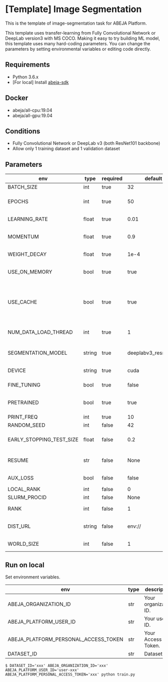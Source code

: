 # [Template] Image Segmentation
This is the template of image-segmentation task for ABEJA Platform.

This template uses transfer-learning from Fully Convolutional Network or DeepLab version3 with MS COCO. Making it easy to try building ML model, this template uses many hard-coding parameters. You can change the parameters by setting environmental variables or editing code directly.



## Requirements
- Python 3.6.x
- [For local] Install [abeja-sdk](https://developers.abeja.io/sdk/)


## Docker
- abeja/all-cpu:19.04
- abeja/all-gpu:19.04


## Conditions
- Fully Convolutional Network or DeepLab v3 (both ResNet101 backbone)
- Allow only 1 training dataset and 1 validation dataset


## Parameters
| env | type | required | default | description |
| --- | --- | --- | --- | --- |
| BATCH_SIZE | int | true | 32 | Batch size. |
| EPOCHS | int | true | 50 | Epoch number. This template applies "Early stopping". |
| LEARNING_RATE | float | true | 0.01 | Learning rate. Need to be from `0.0` to `1.0`. |
| MOMENTUM | float | true | 0.9 | Weight of the previous update. Need to be from `0.0`. |
| WEIGHT_DECAY | float | true | 1e-4 | SGD parameter "decay". Need to be from `0.0`. |
| USE_ON_MEMORY | bool | true | true | Load data on memory. If you use a big dataset, set it to `false`. |
| USE_CACHE | bool | true | true | Image cache. If you use a big dataset, set it to `false`. If `USE_ON_MEMORY=true`, then `USE_CACHE=true` automatically. |
| NUM_DATA_LOAD_THREAD | int | true | 1 | Number of thread image loads. MUST NOT over `BATCH_SIZE`. |
| SEGMENTATION_MODEL | string | true | deeplabv3_resnet101 | Segmentation Model "fcn_resnet101" or "deeplabv3_resnet101". |
| DEVICE | string | true | cuda | Device name to use: "cuda" or "cpu". |
| FINE_TUNING | bool | true | false | If "False", only the last layer is trained. |
| PRETRAINED | bool | true | true | If "True", training starts from pretrained model by MS COCO. |
| PRINT_FREQ | int | true | 10 | Log frequency (epoch). |
| RANDOM_SEED | int | false | 42 | Random seed. |
| EARLY_STOPPING_TEST_SIZE | float | false | 0.2 | Test data size for "Early stopping". Need to be from `0.0` to `1.0`. |
| RESUME | str | false | None | Filepath. Set if you want to use pretrained your model. |
| AUX_LOSS | bool | false | false | Set if you want to use aux loss. |
| LOCAL_RANK | int | false | 0 | Name of the GPU to use |
| SLURM_PROCID | int | false | None | SLURM PROCID. |
| RANK | int | false | 1 | Rank of the current process. |
| DIST_URL | string | false | env:// | URL specifying how to initialize the process group. |
| WORLD_SIZE | int | false | 1 | Number of processes participating in the job. |


## Run on local
Set environment variables.

| env | type | description |
| --- | --- | --- |
| ABEJA_ORGANIZATION_ID | str | Your organization ID. |
| ABEJA_PLATFORM_USER_ID | str | Your user ID. |
| ABEJA_PLATFORM_PERSONAL_ACCESS_TOKEN | str | Your Access Token. |
| DATASET_ID | str | Dataset ID. |

```
$ DATASET_ID='xxx' ABEJA_ORGANIZATION_ID='xxx' ABEJA_PLATFORM_USER_ID='user-xxx' ABEJA_PLATFORM_PERSONAL_ACCESS_TOKEN='xxx' python train.py
```
